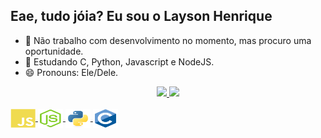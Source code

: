 ## Eae, tudo jóia? Eu sou o Layson Henrique

- 🔭 Não trabalho com desenvolvimento no momento, mas procuro uma oportunidade.
- 🌱 Estudando C, Python, Javascript e NodeJS.
- 😄 Pronouns: Ele/Dele.

<div align="center">
  <a href="https://github.com/LaysonHenrique">
  <img height="180em" src="https://github-readme-stats.vercel.app/api?username=LaysonHenrique&show_icons=true&theme=dark&include_all_commits=true&count_private=true"/>
  <img height="180em" src="https://github-readme-stats.vercel.app/api/top-langs/?username=LaysonHenrique&layout=compact&langs_count=7&theme=dark"/>
</div>

<div style="display: inline_block"><br>
  <img align="center" alt="Layson-Js" height="30" width="40" src="https://raw.githubusercontent.com/devicons/devicon/master/icons/javascript/javascript-plain.svg">
  <img align="center" alt="Layson-Ts" height="30" width="40" src="https://raw.githubusercontent.com/devicons/devicon/master/icons/nodejs/nodejs-plain.svg">
  <img align="center" alt="Layson-Python" height="30" width="40" src="https://raw.githubusercontent.com/devicons/devicon/master/icons/python/python-original.svg">
  <img align="center" alt="Layson-Csharp" height="30" width="40" src="https://raw.githubusercontent.com/devicons/devicon/master/icons/c/c-original.svg">
</div>
